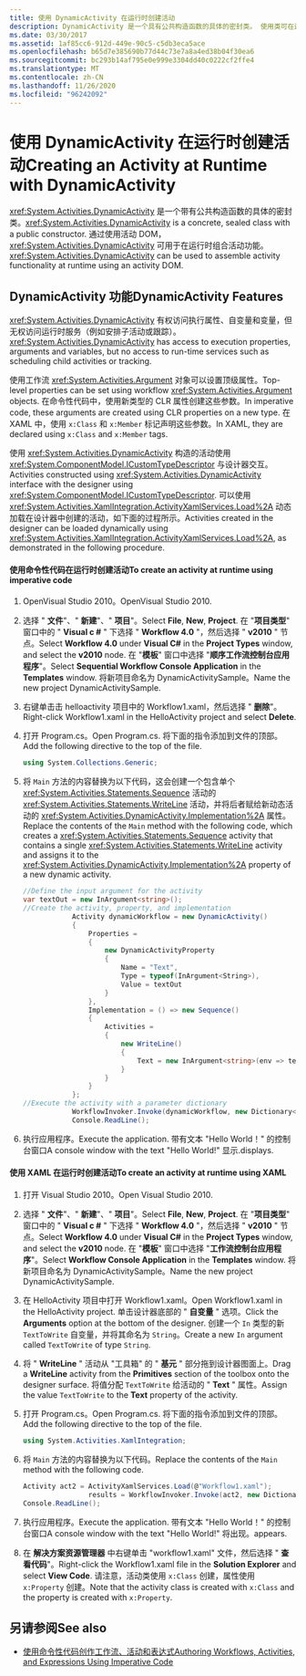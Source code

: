 ```yaml
---
title: 使用 DynamicActivity 在运行时创建活动
description: DynamicActivity 是一个具有公共构造函数的具体的密封类。 使用类可在运行时使用活动 DOM 组装活动功能。
ms.date: 03/30/2017
ms.assetid: 1af85cc6-912d-449e-90c5-c5db3eca5ace
ms.openlocfilehash: b65d7e385690b77d44c73e7a8a4ed38b04f30ea6
ms.sourcegitcommit: bc293b14af795e0e999e3304dd40c0222cf2ffe4
ms.translationtype: MT
ms.contentlocale: zh-CN
ms.lasthandoff: 11/26/2020
ms.locfileid: "96242092"
---
```

# <a name="creating-an-activity-at-runtime-with-dynamicactivity"></a><span data-ttu-id="e82f1-104">使用 DynamicActivity 在运行时创建活动</span><span class="sxs-lookup"><span data-stu-id="e82f1-104">Creating an Activity at Runtime with DynamicActivity</span></span>

<span data-ttu-id="e82f1-105"><xref:System.Activities.DynamicActivity> 是一个带有公共构造函数的具体的密封类。</span><span class="sxs-lookup"><span data-stu-id="e82f1-105"><xref:System.Activities.DynamicActivity> is a concrete, sealed class with a public constructor.</span></span> <span data-ttu-id="e82f1-106">通过使用活动 DOM，<xref:System.Activities.DynamicActivity> 可用于在运行时组合活动功能。</span><span class="sxs-lookup"><span data-stu-id="e82f1-106"><xref:System.Activities.DynamicActivity> can be used to assemble activity functionality at runtime using an activity DOM.</span></span>  
  
## <a name="dynamicactivity-features"></a><span data-ttu-id="e82f1-107">DynamicActivity 功能</span><span class="sxs-lookup"><span data-stu-id="e82f1-107">DynamicActivity Features</span></span>  

 <span data-ttu-id="e82f1-108"><xref:System.Activities.DynamicActivity> 有权访问执行属性、自变量和变量，但无权访问运行时服务（例如安排子活动或跟踪）。</span><span class="sxs-lookup"><span data-stu-id="e82f1-108"><xref:System.Activities.DynamicActivity> has access to execution properties, arguments and variables, but no access to run-time services such as scheduling child activities or tracking.</span></span>  
  
 <span data-ttu-id="e82f1-109">使用工作流 <xref:System.Activities.Argument> 对象可以设置顶级属性。</span><span class="sxs-lookup"><span data-stu-id="e82f1-109">Top-level properties can be set using workflow <xref:System.Activities.Argument> objects.</span></span> <span data-ttu-id="e82f1-110">在命令性代码中，使用新类型的 CLR 属性创建这些参数。</span><span class="sxs-lookup"><span data-stu-id="e82f1-110">In imperative code, these arguments are created using CLR properties on a new type.</span></span> <span data-ttu-id="e82f1-111">在 XAML 中，使用 `x:Class` 和 `x:Member` 标记声明这些参数。</span><span class="sxs-lookup"><span data-stu-id="e82f1-111">In XAML, they are declared using `x:Class` and `x:Member` tags.</span></span>  
  
 <span data-ttu-id="e82f1-112">使用 <xref:System.Activities.DynamicActivity> 构造的活动使用 <xref:System.ComponentModel.ICustomTypeDescriptor> 与设计器交互。</span><span class="sxs-lookup"><span data-stu-id="e82f1-112">Activities constructed using <xref:System.Activities.DynamicActivity> interface with the designer using <xref:System.ComponentModel.ICustomTypeDescriptor>.</span></span> <span data-ttu-id="e82f1-113">可以使用 <xref:System.Activities.XamlIntegration.ActivityXamlServices.Load%2A> 动态加载在设计器中创建的活动，如下面的过程所示。</span><span class="sxs-lookup"><span data-stu-id="e82f1-113">Activities created in the designer can be loaded dynamically using <xref:System.Activities.XamlIntegration.ActivityXamlServices.Load%2A>, as demonstrated in the following procedure.</span></span>  
  
#### <a name="to-create-an-activity-at-runtime-using-imperative-code"></a><span data-ttu-id="e82f1-114">使用命令性代码在运行时创建活动</span><span class="sxs-lookup"><span data-stu-id="e82f1-114">To create an activity at runtime using imperative code</span></span>  
  
1. <span data-ttu-id="e82f1-115">OpenVisual Studio 2010。</span><span class="sxs-lookup"><span data-stu-id="e82f1-115">OpenVisual Studio 2010.</span></span>  
  
2. <span data-ttu-id="e82f1-116">选择 " **文件**"、" **新建**"、" **项目**"。</span><span class="sxs-lookup"><span data-stu-id="e82f1-116">Select **File**, **New**, **Project**.</span></span> <span data-ttu-id="e82f1-117">在 "**项目类型**" 窗口中的 " **Visual c #** " 下选择 " **Workflow 4.0** "，然后选择 " **v2010** " 节点。</span><span class="sxs-lookup"><span data-stu-id="e82f1-117">Select **Workflow 4.0** under **Visual C#** in the **Project Types** window, and select the **v2010** node.</span></span> <span data-ttu-id="e82f1-118">在 "**模板**" 窗口中选择 "**顺序工作流控制台应用程序**"。</span><span class="sxs-lookup"><span data-stu-id="e82f1-118">Select **Sequential Workflow Console Application** in the **Templates** window.</span></span> <span data-ttu-id="e82f1-119">将新项目命名为 DynamicActivitySample。</span><span class="sxs-lookup"><span data-stu-id="e82f1-119">Name the new project DynamicActivitySample.</span></span>  
  
3. <span data-ttu-id="e82f1-120">右键单击击 helloactivity 项目中的 Workflow1.xaml，然后选择 " **删除**"。</span><span class="sxs-lookup"><span data-stu-id="e82f1-120">Right-click Workflow1.xaml in the HelloActivity project and select **Delete**.</span></span>  
  
4. <span data-ttu-id="e82f1-121">打开 Program.cs。</span><span class="sxs-lookup"><span data-stu-id="e82f1-121">Open Program.cs.</span></span> <span data-ttu-id="e82f1-122">将下面的指令添加到文件的顶部。</span><span class="sxs-lookup"><span data-stu-id="e82f1-122">Add the following directive to the top of the file.</span></span>  
  
    ```csharp  
    using System.Collections.Generic;  
    ```  
  
5. <span data-ttu-id="e82f1-123">将 `Main` 方法的内容替换为以下代码，这会创建一个包含单个 <xref:System.Activities.Statements.Sequence> 活动的 <xref:System.Activities.Statements.WriteLine> 活动，并将后者赋给新动态活动的 <xref:System.Activities.DynamicActivity.Implementation%2A> 属性。</span><span class="sxs-lookup"><span data-stu-id="e82f1-123">Replace the contents of the `Main` method with the following code, which creates a <xref:System.Activities.Statements.Sequence> activity that contains a single <xref:System.Activities.Statements.WriteLine> activity and assigns it to the <xref:System.Activities.DynamicActivity.Implementation%2A> property of a new dynamic activity.</span></span>  
  
    ```csharp  
    //Define the input argument for the activity  
    var textOut = new InArgument<string>();  
    //Create the activity, property, and implementation  
                Activity dynamicWorkflow = new DynamicActivity()  
                {  
                    Properties =
                    {  
                        new DynamicActivityProperty  
                        {  
                            Name = "Text",  
                            Type = typeof(InArgument<String>),  
                            Value = textOut  
                        }  
                    },  
                    Implementation = () => new Sequence()  
                    {  
                        Activities =
                        {  
                            new WriteLine()  
                            {  
                                Text = new InArgument<string>(env => textOut.Get(env))  
                            }  
                        }  
                    }  
                };  
    //Execute the activity with a parameter dictionary  
                WorkflowInvoker.Invoke(dynamicWorkflow, new Dictionary<string, object> { { "Text", "Hello World!" } });  
                Console.ReadLine();  
    ```  
  
6. <span data-ttu-id="e82f1-124">执行应用程序。</span><span class="sxs-lookup"><span data-stu-id="e82f1-124">Execute the application.</span></span> <span data-ttu-id="e82f1-125">带有文本 "Hello World！" 的控制台窗口</span><span class="sxs-lookup"><span data-stu-id="e82f1-125">A console window with the text "Hello World!"</span></span> <span data-ttu-id="e82f1-126">显示.</span><span class="sxs-lookup"><span data-stu-id="e82f1-126">displays.</span></span>  
  
#### <a name="to-create-an-activity-at-runtime-using-xaml"></a><span data-ttu-id="e82f1-127">使用 XAML 在运行时创建活动</span><span class="sxs-lookup"><span data-stu-id="e82f1-127">To create an activity at runtime using XAML</span></span>  
  
1. <span data-ttu-id="e82f1-128">打开 Visual Studio 2010。</span><span class="sxs-lookup"><span data-stu-id="e82f1-128">Open Visual Studio 2010.</span></span>  
  
2. <span data-ttu-id="e82f1-129">选择 " **文件**"、" **新建**"、" **项目**"。</span><span class="sxs-lookup"><span data-stu-id="e82f1-129">Select **File**, **New**, **Project**.</span></span> <span data-ttu-id="e82f1-130">在 "**项目类型**" 窗口中的 " **Visual c #** " 下选择 " **Workflow 4.0** "，然后选择 " **v2010** " 节点。</span><span class="sxs-lookup"><span data-stu-id="e82f1-130">Select **Workflow 4.0** under **Visual C#** in the **Project Types** window, and select the **v2010** node.</span></span> <span data-ttu-id="e82f1-131">在 "**模板**" 窗口中选择 "**工作流控制台应用程序**"。</span><span class="sxs-lookup"><span data-stu-id="e82f1-131">Select  **Workflow Console Application** in the **Templates** window.</span></span> <span data-ttu-id="e82f1-132">将新项目命名为 DynamicActivitySample。</span><span class="sxs-lookup"><span data-stu-id="e82f1-132">Name the new project DynamicActivitySample.</span></span>  
  
3. <span data-ttu-id="e82f1-133">在 HelloActivity 项目中打开 Workflow1.xaml。</span><span class="sxs-lookup"><span data-stu-id="e82f1-133">Open Workflow1.xaml in the HelloActivity project.</span></span> <span data-ttu-id="e82f1-134">单击设计器底部的 " **自变量** " 选项。</span><span class="sxs-lookup"><span data-stu-id="e82f1-134">Click the **Arguments** option at the bottom of the designer.</span></span> <span data-ttu-id="e82f1-135">创建一个 `In` 类型的新 `TextToWrite` 自变量，并将其命名为 `String`。</span><span class="sxs-lookup"><span data-stu-id="e82f1-135">Create a new `In` argument called `TextToWrite` of type `String`.</span></span>  
  
4. <span data-ttu-id="e82f1-136">将 " **WriteLine** " 活动从 "工具箱" 的 " **基元** " 部分拖到设计器图面上。</span><span class="sxs-lookup"><span data-stu-id="e82f1-136">Drag a **WriteLine** activity from the **Primitives** section of the toolbox onto the designer surface.</span></span> <span data-ttu-id="e82f1-137">将值分配 `TextToWrite` 给活动的 " **Text** " 属性。</span><span class="sxs-lookup"><span data-stu-id="e82f1-137">Assign the value `TextToWrite` to the **Text** property of the activity.</span></span>  
  
5. <span data-ttu-id="e82f1-138">打开 Program.cs。</span><span class="sxs-lookup"><span data-stu-id="e82f1-138">Open Program.cs.</span></span> <span data-ttu-id="e82f1-139">将下面的指令添加到文件的顶部。</span><span class="sxs-lookup"><span data-stu-id="e82f1-139">Add the following directive to the top of the file.</span></span>  
  
    ```csharp  
    using System.Activities.XamlIntegration;  
    ```  
  
6. <span data-ttu-id="e82f1-140">将 `Main` 方法的内容替换为以下代码。</span><span class="sxs-lookup"><span data-stu-id="e82f1-140">Replace the contents of the `Main` method with the following code.</span></span>  
  
    ```csharp  
    Activity act2 = ActivityXamlServices.Load(@"Workflow1.xaml");  
                    results = WorkflowInvoker.Invoke(act2, new Dictionary<string, object> { { "TextToWrite", "HelloWorld!" } });  
    Console.ReadLine();  
    ```  
  
7. <span data-ttu-id="e82f1-141">执行应用程序。</span><span class="sxs-lookup"><span data-stu-id="e82f1-141">Execute the application.</span></span> <span data-ttu-id="e82f1-142">带有文本 "Hello World！" 的控制台窗口</span><span class="sxs-lookup"><span data-stu-id="e82f1-142">A console window with the text "Hello World!"</span></span> <span data-ttu-id="e82f1-143"> 将出现。</span><span class="sxs-lookup"><span data-stu-id="e82f1-143">appears.</span></span>  
  
8. <span data-ttu-id="e82f1-144">在 **解决方案资源管理器** 中右键单击 "workflow1.xaml" 文件，然后选择 " **查看代码**"。</span><span class="sxs-lookup"><span data-stu-id="e82f1-144">Right-click the Workflow1.xaml file in the **Solution Explorer** and select **View Code**.</span></span> <span data-ttu-id="e82f1-145">请注意，活动类使用 `x:Class` 创建，属性使用 `x:Property` 创建。</span><span class="sxs-lookup"><span data-stu-id="e82f1-145">Note that the activity class is created with `x:Class` and the property is created with `x:Property`.</span></span>  
  
## <a name="see-also"></a><span data-ttu-id="e82f1-146">另请参阅</span><span class="sxs-lookup"><span data-stu-id="e82f1-146">See also</span></span>

- [<span data-ttu-id="e82f1-147">使用命令性代码创作工作流、活动和表达式</span><span class="sxs-lookup"><span data-stu-id="e82f1-147">Authoring Workflows, Activities, and Expressions Using Imperative Code</span></span>](authoring-workflows-activities-and-expressions-using-imperative-code.md)
